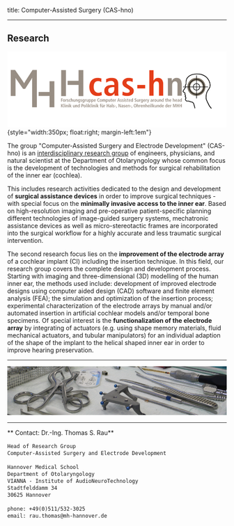 title: Computer-Assisted Surgery (CAS-hno)

- - - 

## Research

![cash-logo](majdani/cas-h.png){style="width:350px; float:right; margin-left:1em"}

The group "Computer-Assisted Surgery and Electrode Development" (CAS-hno) is an [interdisciplinary research group](majdani/staff.html "Staff") of engineers, physicians, and natural scientist at the Department of Otolaryngology whose common focus is the development of technologies and methods for surgical rehabilitation of the inner ear (cochlea). 

This includes research activities dedicated to the design and development of **surgical assistance devices** in order to improve surgical techniques - with special focus on the **minimally invasive access to the inner ear**. Based on high-resolution imaging and pre-operative patient-specific planning different technologies of image-guided surgery systems, mechatronic assistance devices as well as micro-stereotactic frames are incorporated into the surgical workflow for a highly accurate and less traumatic surgical intervention. 

The second  research focus lies on the **improvement of the electrode array** of a cochlear implant (CI) including the insertion technique. In this field, our research group covers the complete design and development process. Starting with imaging and three-dimensional (3D) modelling of the human inner ear, the methods used include: development of improved electrode designs using computer aided design (CAD) software and finite element analysis (FEA); the simulation and optimization of the insertion process; experimental characterization of the electrode arrays by manual and/or automated insertion in artificial cochlear models and/or temporal bone specimens. Of special interest is the **functionalization of the electrode array** by integrating of actuators (e.g. using shape memory materials, fluid mechanical actuators, and tubular manipulators) for an individual adaption of the shape of the implant to the helical shaped inner ear in order to improve hearing preservation.  

- - - 
![Figure](majdani/Banner_L1040200Trifix.jpg)
- - - 

** Contact: Dr.-Ing. Thomas S. Rau**

    Head of Research Group
    Computer-Assisted Surgery and Electrode Development
    
    Hannover Medical School
    Department of Otolaryngology
    VIANNA - Institute of AudioNeuroTechnology
    Stadtfelddamm 34
    30625 Hannover
    
    phone: +49(0)511/532-3025
    email: rau.thomas@mh-hannover.de




